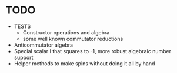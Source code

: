 
# TODO
 - TESTS
   - Constructor operations and algebra
   - some well known commutator reductions
 - Anticommutator algebra
 - Special scalar I that squares to -1, more robust algebraic number support
 - Helper methods to make spins without doing it all by hand

